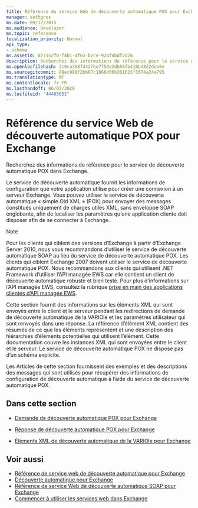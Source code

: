 ```yaml
---
title: Référence du service Web de découverte automatique POX pour Exchange
manager: sethgros
ms.date: 09/17/2015
ms.audience: Developer
ms.topic: reference
localization_priority: Normal
api_type:
- schema
ms.assetid: 877152f0-f4b1-4f63-b2ce-924f4bdf2d20
description: Recherchez des informations de référence pour le service de découverte automatique POX dans Exchange.
ms.openlocfilehash: 3c0ca368f4427be7759e2db58fb418b4822dea8e
ms.sourcegitcommit: 88ec988f2bb67c1866d06b361615f3674a24e795
ms.translationtype: MT
ms.contentlocale: fr-FR
ms.lasthandoff: 06/03/2020
ms.locfileid: "44465652"
---
```

# <a name="pox-autodiscover-web-service-reference-for-exchange"></a>Référence du service Web de découverte automatique POX pour Exchange

Recherchez des informations de référence pour le service de découverte automatique POX dans Exchange.
  
Le service de découverte automatique fournit les informations de configuration que votre application utilise pour créer une connexion à un serveur Exchange. Vous pouvez utiliser le service de découverte automatique « simple Old XML » (POX) pour envoyer des messages constitués uniquement de charges utiles XML, sans enveloppe SOAP englobante, afin de localiser les paramètres qu’une application cliente doit disposer afin de se connecter à Exchange.
  
> [!NOTE]
> Pour les clients qui ciblent des versions d’Exchange à partir d’Exchange Server 2010, nous vous recommandons d’utiliser le service de découverte automatique SOAP au lieu du service de découverte automatique POX. Les clients qui ciblent Exchange 2007 doivent utiliser le service de découverte automatique POX. Nous recommandons aux clients qui utilisent .NET Framework d’utiliser l’API managée EWS car elle contient un client de découverte automatique robuste et bien testé. Pour plus d’informations sur l’API managée EWS, consultez la rubrique [prise en main des applications clientes d’API managée EWS](https://msdn.microsoft.com/library/c2267733-6f4f-49e5-9614-1e4a24c3af1a%28Office.15%29.aspx). 
  
Cette section fournit des informations sur les éléments XML qui sont envoyés entre le client et le serveur pendant les redirections de demande de découverte automatique de la VARIOle et les paramètres utilisateur qui sont renvoyés dans une réponse. La référence d’élément XML contient des résumés de ce que les éléments représentent et une description des hiérarchies d’éléments potentielles qui utilisent l’élément. Cette documentation couvre les instances XML qui sont envoyées entre le client et le serveur. Le service de découverte automatique POX ne dispose pas d’un schéma explicite.
  
Les Articles de cette section fournissent des exemples et des descriptions des messages qui sont utilisés pour récupérer des informations de configuration de découverte automatique à l’aide du service de découverte automatique POX. 
  
## <a name="in-this-section"></a>Dans cette section
<a name="bk_InThisSection"> </a>

- [Demande de découverte automatique POX pour Exchange](pox-autodiscover-request-for-exchange.md)
    
- [Réponse de découverte automatique POX pour Exchange](pox-autodiscover-response-for-exchange.md)
    
- [Éléments XML de découverte automatique de la VARIOle pour Exchange](pox-autodiscover-xml-elements-for-exchange.md)
    
## <a name="see-also"></a>Voir aussi

- [Référence de service web de découverte automatique pour Exchange](autodiscover-web-service-reference-for-exchange.md)
- [Découverte automatique pour Exchange](../exchange-web-services/autodiscover-for-exchange.md)   
- [Référence de service Web de découverte automatique SOAP pour Exchange](soap-autodiscover-web-service-reference-for-exchange.md)
- [Commencer à utiliser les services web dans Exchange](../exchange-web-services/start-using-web-services-in-exchange.md)
    

